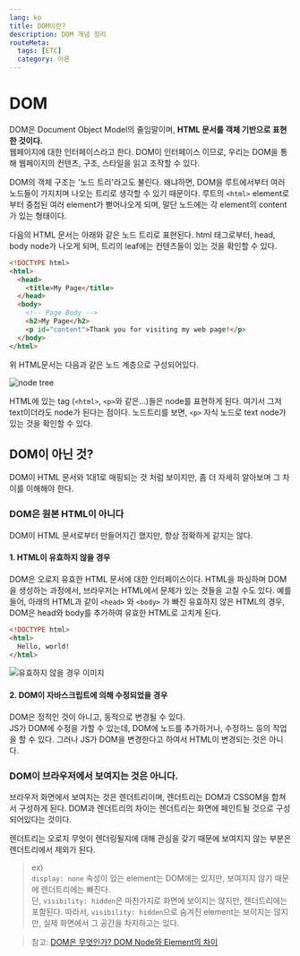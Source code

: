 ```yaml
---
lang: ko
title: DOM이란?
description: DOM 개념 정리
routeMeta:
  tags: [ETC]
  category: 이론
---
```


# DOM

DOM은 Document Object Model의 줄임말이며, **HTML 문서를 객체 기반으로 표현한 것이다.**  
웹페이지에 대한 인터페이스라고 한다. DOM이 인터페이스 이므로, 우리는 DOM을 통해 웹페이지의 컨텐츠, 구조, 스타일을 읽고 조작할 수 있다.

DOM의 객체 구조는 '노드 트리'라고도 불린다. 왜냐하면, DOM을 루트에서부터 여러 노드들이 가지치며 나오는 트리로 생각할 수 있기 때문이다. 루트의 `<html>` element로 부터 중첩된 여러 element가 뻗어나오게 되며, 말단 노드에는 각 element의 content가 있는 형태이다.

다음의 HTML 문서는 아래와 같은 노드 트리로 표현된다. html 태그로부터, head, body node가 나오게 되며, 트리의 leaf에는 컨텐츠들이 있는 것을 확인할 수 있다.

```html
<!DOCTYPE html>
<html>
  <head>
    <title>My Page</title>
  </head>
  <body>
    <!-- Page Body -->
    <h2>My Page</h2>
    <p id="content">Thank you for visiting my web page!</p>
  </body>
</html>
```

위 HTML문서는 다음과 같은 노드 계층으로 구성되어있다.

![node tree](https://dmitripavlutin.com/static/75f1711be6313112e996905bd49c9951/0df09/dom-nodes.png)

HTML에 있는 tag (`<html>`, `<p>`와 같은...)들은 node를 표현하게 된다. 여기서 그저 text이더라도 node가 된다는 점이다. 노드트리를 보면, `<p>` 자식 노드로 text node가 있는 것을 확인할 수 있다.

## DOM이 아닌 것?

DOM이 HTML 문서와 1대1로 매핑되는 것 처럼 보이지만, 좀 더 자세히 알아보며 그 차이를 이해해야 한다.

### DOM은 원본 HTML이 아니다

DOM이 HTML 문서로부터 만들어지긴 했지만, 항상 정확하게 같지는 않다.

#### 1. **HTML이 유효하지 않을 경우**

DOM은 오로지 유효한 HTML 문서에 대한 인터페이스이다.
HTML을 파싱하며 DOM을 생성하는 과정에서, 브라우저는 HTML에서 문제가 있는 것들을 고칠 수도 있다.
예를 들어, 아래의 HTML과 같이 `<head>` 와 `<body>` 가 빠진 유효하지 않은 HTML의 경우, DOM은 head와 body를 추가하여 유효한 HTML로 고치게 된다.

```html
<!DOCTYPE html>
<html>
  Hello, world!
</html>
```

![유효하지 않을 경우 이미지](https://i.imgur.com/KbY9asL.png)

#### 2. **DOM이 자바스크립트에 의해 수정되었을 경우**

DOM은 정적인 것이 아니고, 동적으로 변경될 수 있다.  
 JS가 DOM에 수정을 가할 수 있는데, DOM에 노드를 추가하거나, 수정하느 등의 작업을 할 수 있다. 그러나 JS가 DOM을 변경한다고 하여서 HTML이 변경되는 것은 아니다.

### DOM이 브라우저에서 보여지는 것은 아니다.

브라우저 화면에서 보여지는 것은 렌더트리이며, 렌더트리는 DOM과 CSSOM을 합쳐서 구성하게 된다. DOM과 렌더트리의 차이는 렌더트리는 화면에 페인트될 것으로 구성되어있다는 것이다.

렌더트리는 오로지 무엇이 렌더링될지에 대해 관심을 갖기 때문에 보여지지 않는 부분은 렌더트리에서 제외가 된다.

> ex)  
> `display: none` 속성이 있는 element는 DOM에는 있지만, 보여지지 않기 때문에 렌더트리에는 빠진다.  
> 단, `visibility: hidden`은 마찬가지로 화면에 보이지는 않지만, 렌더트리에는 포함된다. 따라서, `visibility: hidden`으로 숨겨진 element는 보이지는 않지만, 실제 화면에서 그 공간을 차지하고는 있다.

> 참고: [DOM은 무엇인가? DOM Node와 Element의 차이](https://velog.io/@yejineee/DOM%EC%9D%80-%EB%AC%B4%EC%97%87%EC%9D%B8%EA%B0%80-DOM-Node%EC%99%80-Element%EC%9D%98-%EC%B0%A8%EC%9D%B4)
